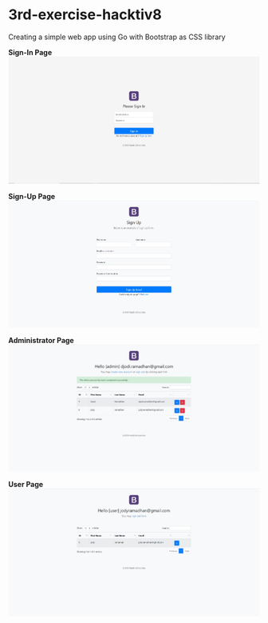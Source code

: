 # 3rd-exercise-hacktiv8
Creating a simple web app using Go with Bootstrap as CSS library

<b>Sign-In Page</b>
![Repo List](screenshots/sign-in.JPG)

<b>Sign-Up Page</b>
![Repo List](screenshots/sign-up.JPG)

<b>Administrator Page</b>
![Repo List](screenshots/admin-page.JPG)

<b>User Page</b>
![Repo List](screenshots/user-page.JPG)
